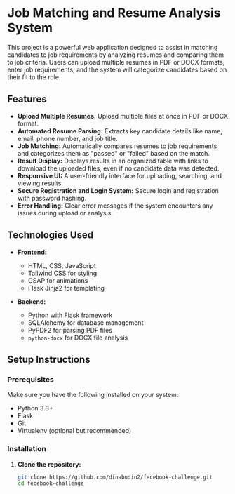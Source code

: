 # Job Matching and Resume Analysis System

This project is a powerful web application designed to assist in matching candidates to job requirements by analyzing resumes and comparing them to job criteria. Users can upload multiple resumes in PDF or DOCX formats, enter job requirements, and the system will categorize candidates based on their fit to the role. 

## Features

- **Upload Multiple Resumes:** Upload multiple files at once in PDF or DOCX format.
- **Automated Resume Parsing:** Extracts key candidate details like name, email, phone number, and job title.
- **Job Matching:** Automatically compares resumes to job requirements and categorizes them as "passed" or "failed" based on the match.
- **Result Display:** Displays results in an organized table with links to download the uploaded files, even if no candidate data was detected.
- **Responsive UI:** A user-friendly interface for uploading, searching, and viewing results.
- **Secure Registration and Login System:** Secure login and registration with password hashing.
- **Error Handling:** Clear error messages if the system encounters any issues during upload or analysis.

## Technologies Used

- **Frontend:**
  - HTML, CSS, JavaScript
  - Tailwind CSS for styling
  - GSAP for animations
  - Flask Jinja2 for templating

- **Backend:**
  - Python with Flask framework
  - SQLAlchemy for database management
  - PyPDF2 for parsing PDF files
  - `python-docx` for DOCX file analysis

## Setup Instructions

### Prerequisites

Make sure you have the following installed on your system:
- Python 3.8+
- Flask
- Git
- Virtualenv (optional but recommended)

### Installation

1. **Clone the repository:**
   ```bash
   git clone https://github.com/dinabudin2/fecebook-challenge.git
   cd fecebook-challenge
